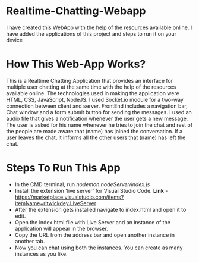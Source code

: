 # Realtime-Chatting-Webapp
I have created this WebApp with the help of the resources available online. I have added the applications of this project and steps to run it on your device

# How This Web-App Works?
This is a Realtime Chatting Application that provides an interface for multiple user chatting at the same time with the help of the resources available online. The technologies used in making the application were HTML, CSS, JavaScript, NodeJS. I used Socket.io module for a two-way connection between client and server. FrontEnd includes a navigation bar, Chat window and a form submit button for sending the messages. I used an audio file that gives a notification whenever the user gets a new message. The user is asked for his name whenever he tries to join the chat and rest of the people are made aware that (name) has joined the conversation. If a user leaves the chat, it informs all the other users that (name) has left the chat.

# Steps To Run This App
* In the CMD terminal, run *nodemon nodeServer/index.js*
* Install the extension 'live server' for Visual Studio Code. **Link** - https://marketplace.visualstudio.com/items?itemName=ritwickdey.LiveServer
* After the extension gets installed navigate to index.html and open it to edit.
* Open the index.html file with Live Server and an instance of the application will appear in the browser.
* Copy the URL from the address bar and open another instance in another tab.
* Now you can chat using both the instances. You can create as many instances as you like.

